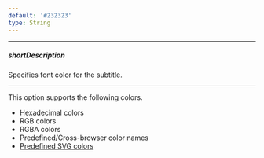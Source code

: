 ```yaml
---
default: '#232323'
type: String
---
```

---
##### shortDescription
Specifies font color for the subtitle.

---
This option supports the following colors.

* Hexadecimal colors
* RGB colors
* RGBA colors
* Predefined/Cross-browser color names
* [Predefined SVG colors](https://www.w3.org/TR/SVG/types.html#ColorKeywords)